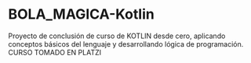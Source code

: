 # BOLA_MAGICA-Kotlin
Proyecto de conclusión de curso de KOTLIN desde cero, aplicando conceptos básicos del lenguaje y desarrollando lógica de programación.
CURSO TOMADO EN PLATZI
